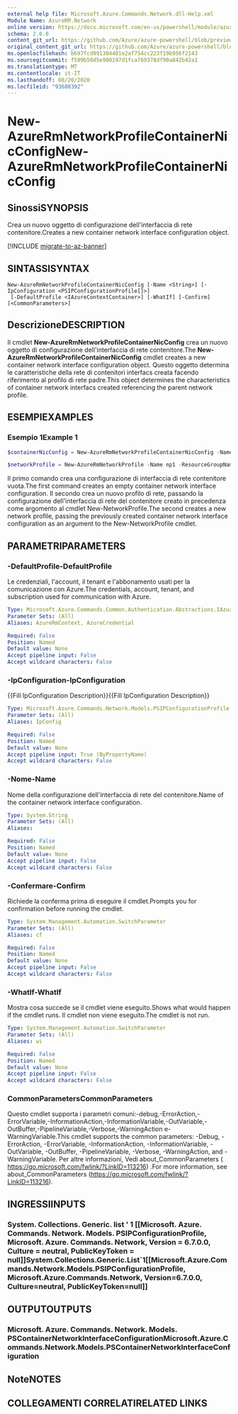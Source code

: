 ```yaml
---
external help file: Microsoft.Azure.Commands.Network.dll-Help.xml
Module Name: AzureRM.Network
online version: https://docs.microsoft.com/en-us/powershell/module/azurerm.network/new-AzureRmNetworkProfileContainerNicconfig
schema: 2.0.0
content_git_url: https://github.com/Azure/azure-powershell/blob/preview/src/ResourceManager/Network/Commands.Network/help/New-AzureRmContainerNicConfig.md
original_content_git_url: https://github.com/Azure/azure-powershell/blob/preview/src/ResourceManager/Network/Commands.Network/help/New-AzureRmContainerNicConfig.md
ms.openlocfilehash: b697fcd991304401e2af754cc223f19b956f2143
ms.sourcegitcommit: f599b50d5e980197d1fca769378df90a842b42a1
ms.translationtype: MT
ms.contentlocale: it-IT
ms.lasthandoff: 08/20/2020
ms.locfileid: "93688392"
---
```

# <span data-ttu-id="dbd73-101">New-AzureRmNetworkProfileContainerNicConfig</span><span class="sxs-lookup"><span data-stu-id="dbd73-101">New-AzureRmNetworkProfileContainerNicConfig</span></span>

## <span data-ttu-id="dbd73-102">Sinossi</span><span class="sxs-lookup"><span data-stu-id="dbd73-102">SYNOPSIS</span></span>
<span data-ttu-id="dbd73-103">Crea un nuovo oggetto di configurazione dell'interfaccia di rete contenitore.</span><span class="sxs-lookup"><span data-stu-id="dbd73-103">Creates a new container network interface configuration object.</span></span>

[!INCLUDE [migrate-to-az-banner](../../includes/migrate-to-az-banner.md)]

## <span data-ttu-id="dbd73-104">SINTASSI</span><span class="sxs-lookup"><span data-stu-id="dbd73-104">SYNTAX</span></span>

```
New-AzureRmNetworkProfileContainerNicConfig [-Name <String>] [-IpConfiguration <PSIPConfigurationProfile[]>]
 [-DefaultProfile <IAzureContextContainer>] [-WhatIf] [-Confirm] [<CommonParameters>]
```

## <span data-ttu-id="dbd73-105">Descrizione</span><span class="sxs-lookup"><span data-stu-id="dbd73-105">DESCRIPTION</span></span>
<span data-ttu-id="dbd73-106">Il cmdlet **New-AzureRmNetworkProfileContainerNicConfig** crea un nuovo oggetto di configurazione dell'interfaccia di rete contenitore.</span><span class="sxs-lookup"><span data-stu-id="dbd73-106">The **New-AzureRmNetworkProfileContainerNicConfig** cmdlet creates a new container network interface configuration object.</span></span> <span data-ttu-id="dbd73-107">Questo oggetto determina le caratteristiche della rete di contenitori interfacs creata facendo riferimento al profilo di rete padre.</span><span class="sxs-lookup"><span data-stu-id="dbd73-107">This object determines the characteristics of container network interfacs created referencing the parent network profile.</span></span>

## <span data-ttu-id="dbd73-108">ESEMPI</span><span class="sxs-lookup"><span data-stu-id="dbd73-108">EXAMPLES</span></span>

### <span data-ttu-id="dbd73-109">Esempio 1</span><span class="sxs-lookup"><span data-stu-id="dbd73-109">Example 1</span></span>
```powershell
$containerNicConfig = New-AzureRmNetworkProfileContainerNicConfig -Name cnicConfig1

$networkProfile = New-AzureRmNetworkProfile -Name np1 -ResourceGroupName rg1 -Location westus -ContainerNetworkInterfaceConfiguration $containerNicConfig
```

<span data-ttu-id="dbd73-110">Il primo comando crea una configurazione di interfaccia di rete contenitore vuota.</span><span class="sxs-lookup"><span data-stu-id="dbd73-110">The first command creates an empty container network interface configuration.</span></span> <span data-ttu-id="dbd73-111">Il secondo crea un nuovo profilo di rete, passando la configurazione dell'interfaccia di rete del contenitore creato in precedenza come argomento al cmdlet New-NetworkProfile.</span><span class="sxs-lookup"><span data-stu-id="dbd73-111">The second creates a new network profile, passing the previously created container network interface configuration as an argument to the New-NetworkProfile cmdlet.</span></span>

## <span data-ttu-id="dbd73-112">PARAMETRI</span><span class="sxs-lookup"><span data-stu-id="dbd73-112">PARAMETERS</span></span>

### <span data-ttu-id="dbd73-113">-DefaultProfile</span><span class="sxs-lookup"><span data-stu-id="dbd73-113">-DefaultProfile</span></span>
<span data-ttu-id="dbd73-114">Le credenziali, l'account, il tenant e l'abbonamento usati per la comunicazione con Azure.</span><span class="sxs-lookup"><span data-stu-id="dbd73-114">The credentials, account, tenant, and subscription used for communication with Azure.</span></span>

```yaml
Type: Microsoft.Azure.Commands.Common.Authentication.Abstractions.IAzureContextContainer
Parameter Sets: (All)
Aliases: AzureRmContext, AzureCredential

Required: False
Position: Named
Default value: None
Accept pipeline input: False
Accept wildcard characters: False
```

### <span data-ttu-id="dbd73-115">-IpConfiguration</span><span class="sxs-lookup"><span data-stu-id="dbd73-115">-IpConfiguration</span></span>
<span data-ttu-id="dbd73-116">{{Fill IpConfiguration Description}}</span><span class="sxs-lookup"><span data-stu-id="dbd73-116">{{Fill IpConfiguration Description}}</span></span>

```yaml
Type: Microsoft.Azure.Commands.Network.Models.PSIPConfigurationProfile[]
Parameter Sets: (All)
Aliases: IpConfig

Required: False
Position: Named
Default value: None
Accept pipeline input: True (ByPropertyName)
Accept wildcard characters: False
```

### <span data-ttu-id="dbd73-117">-Nome</span><span class="sxs-lookup"><span data-stu-id="dbd73-117">-Name</span></span>
<span data-ttu-id="dbd73-118">Nome della configurazione dell'interfaccia di rete del contenitore.</span><span class="sxs-lookup"><span data-stu-id="dbd73-118">Name of the container network interface configuration.</span></span>

```yaml
Type: System.String
Parameter Sets: (All)
Aliases:

Required: False
Position: Named
Default value: None
Accept pipeline input: False
Accept wildcard characters: False
```

### <span data-ttu-id="dbd73-119">-Confermare</span><span class="sxs-lookup"><span data-stu-id="dbd73-119">-Confirm</span></span>
<span data-ttu-id="dbd73-120">Richiede la conferma prima di eseguire il cmdlet.</span><span class="sxs-lookup"><span data-stu-id="dbd73-120">Prompts you for confirmation before running the cmdlet.</span></span>

```yaml
Type: System.Management.Automation.SwitchParameter
Parameter Sets: (All)
Aliases: cf

Required: False
Position: Named
Default value: None
Accept pipeline input: False
Accept wildcard characters: False
```

### <span data-ttu-id="dbd73-121">-WhatIf</span><span class="sxs-lookup"><span data-stu-id="dbd73-121">-WhatIf</span></span>
<span data-ttu-id="dbd73-122">Mostra cosa succede se il cmdlet viene eseguito.</span><span class="sxs-lookup"><span data-stu-id="dbd73-122">Shows what would happen if the cmdlet runs.</span></span>
<span data-ttu-id="dbd73-123">Il cmdlet non viene eseguito.</span><span class="sxs-lookup"><span data-stu-id="dbd73-123">The cmdlet is not run.</span></span>

```yaml
Type: System.Management.Automation.SwitchParameter
Parameter Sets: (All)
Aliases: wi

Required: False
Position: Named
Default value: None
Accept pipeline input: False
Accept wildcard characters: False
```

### <span data-ttu-id="dbd73-124">CommonParameters</span><span class="sxs-lookup"><span data-stu-id="dbd73-124">CommonParameters</span></span>
<span data-ttu-id="dbd73-125">Questo cmdlet supporta i parametri comuni:-debug,-ErrorAction,-ErrorVariable,-InformationAction,-InformationVariable,-OutVariable,-OutBuffer,-PipelineVariable,-Verbose,-WarningAction e-WarningVariable.</span><span class="sxs-lookup"><span data-stu-id="dbd73-125">This cmdlet supports the common parameters: -Debug, -ErrorAction, -ErrorVariable, -InformationAction, -InformationVariable, -OutVariable, -OutBuffer, -PipelineVariable, -Verbose, -WarningAction, and -WarningVariable.</span></span> <span data-ttu-id="dbd73-126">Per altre informazioni, Vedi about_CommonParameters ( https://go.microsoft.com/fwlink/?LinkID=113216) .</span><span class="sxs-lookup"><span data-stu-id="dbd73-126">For more information, see about_CommonParameters (https://go.microsoft.com/fwlink/?LinkID=113216).</span></span>

## <span data-ttu-id="dbd73-127">INGRESSI</span><span class="sxs-lookup"><span data-stu-id="dbd73-127">INPUTS</span></span>

### <span data-ttu-id="dbd73-128">System. Collections. Generic. list ' 1 [[Microsoft. Azure. Commands. Network. Models. PSIPConfigurationProfile, Microsoft. Azure. Commands. Network, Version = 6.7.0.0, Culture = neutral, PublicKeyToken = null]]</span><span class="sxs-lookup"><span data-stu-id="dbd73-128">System.Collections.Generic.List\`1[[Microsoft.Azure.Commands.Network.Models.PSIPConfigurationProfile, Microsoft.Azure.Commands.Network, Version=6.7.0.0, Culture=neutral, PublicKeyToken=null]]</span></span>

## <span data-ttu-id="dbd73-129">OUTPUT</span><span class="sxs-lookup"><span data-stu-id="dbd73-129">OUTPUTS</span></span>

### <span data-ttu-id="dbd73-130">Microsoft. Azure. Commands. Network. Models. PSContainerNetworkInterfaceConfiguration</span><span class="sxs-lookup"><span data-stu-id="dbd73-130">Microsoft.Azure.Commands.Network.Models.PSContainerNetworkInterfaceConfiguration</span></span>

## <span data-ttu-id="dbd73-131">Note</span><span class="sxs-lookup"><span data-stu-id="dbd73-131">NOTES</span></span>

## <span data-ttu-id="dbd73-132">COLLEGAMENTI CORRELATI</span><span class="sxs-lookup"><span data-stu-id="dbd73-132">RELATED LINKS</span></span>
